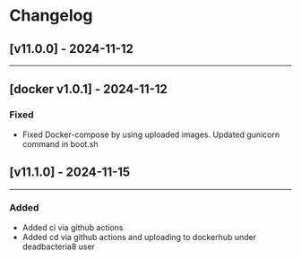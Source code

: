 # Changelog

## [v11.0.0] - 2024-11-12

---

## [docker v1.0.1] - 2024-11-12

### Fixed

- Fixed Docker-compose by using uploaded images. Updated gunicorn command in boot.sh

## [v11.1.0] - 2024-11-15

---

### Added

- Added ci via github actions
- Added cd via github actions and uploading to dockerhub under deadbacteria8 user
